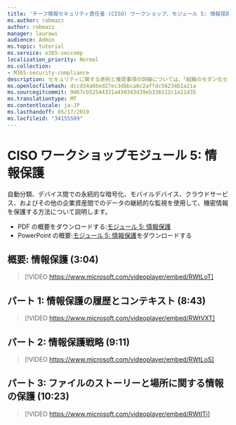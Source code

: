 ```yaml
---
title: 'チーフ情報セキュリティ責任者 (CISO) ワークショップ、モジュール 5: 情報保護'
ms.author: robmazz
author: robmazz
manager: laurawi
audience: Admin
ms.topic: tutorial
ms.service: o365-seccomp
localization_priority: Normal
ms.collection:
- M365-security-compliance
description: セキュリティに関する原則と推奨事項の詳細については、「組織のモダン化セキュリティ」を参照してください。
ms.openlocfilehash: dccd34a6bed27ec3dbbca6c2affdc56234b1a21a
ms.sourcegitcommit: 9d67cb52544321a430343d39eb336112c1a11d35
ms.translationtype: MT
ms.contentlocale: ja-JP
ms.lasthandoff: 05/17/2019
ms.locfileid: "34155509"
---
```

# <a name="ciso-workshop-module-5-information-protection"></a>CISO ワークショップモジュール 5: 情報保護

自動分類、デバイス間での永続的な暗号化、モバイルデバイス、クラウドサービス、およびその他の企業資産間でのデータの継続的な監視を使用して、機密情報を保護する方法について説明します。

- PDF の概要をダウンロードする:[モジュール 5: 情報保護](media/ciso-workshop-5-information-protection-strategy.pdf)
- PowerPoint の概要:[モジュール 5: 情報保護](https://docs.microsoft.com/office365/securitycompliance/media/ciso-workshop-5-information-protection-strategy.pptx)をダウンロードする

## <a name="introduction-information-protection-304"></a>概要: 情報保護 (3:04)

> [!VIDEO https://www.microsoft.com/videoplayer/embed/RWtLoT]

## <a name="part-1-information-protection-history-and-context-843"></a>パート 1: 情報保護の履歴とコンテキスト (8:43)

> [!VIDEO https://www.microsoft.com/videoplayer/embed/RWtVXT]

## <a name="part-2-information-protection-strategy-911"></a>パート 2: 情報保護戦略 (9:11)

> [!VIDEO https://www.microsoft.com/videoplayer/embed/RWtLoS]

## <a name="part-3-story-of-a-file-and-protecting-information-anywhere-1023"></a>パート 3: ファイルのストーリーと場所に関する情報の保護 (10:23)

> [!VIDEO https://www.microsoft.com/videoplayer/embed/RWtITi]